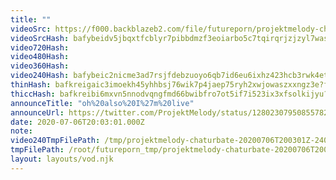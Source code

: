 ```yaml
---
title: ""
videoSrc: https://f000.backblazeb2.com/file/futureporn/projektmelody-chaturbate-20200706T200301Z.mp4
videoSrcHash: bafybeidv5jbqxtfcblyr7pibbdmzf3eoiarbo5c7tqirqrjzjzyl7was5y?filename=projektmelody-chaturbate-2020-07-06.mp4
video720Hash: 
video480Hash: 
video360Hash: 
video240Hash: bafybeic2nicme3ad7rsjfdebzuoyo6qb7id6eu6ixhz423hcb3rwk4et34?filename=projektmelody-chaturbate-20200706T200301Z-240p.mp4
thinHash: bafkreigaic3imoekh45yhhbsj76wik7p4jaep75ryh2xwjowaszxxngz3e?filename=20200706T200301Z_thin.jpg
thiccHash: bafkreibi6mxvn5nnodvqngfmd66bwibfro7ot5if7i523ix3xfsolkijyu?filename=20200706T200301Z_thicc.jpg
announceTitle: "oh%20also%20I%27m%20live"
announceUrl: https://twitter.com/ProjektMelody/status/1280230795085578247
date: 2020-07-06T20:03:01.000Z
note: 
video240TmpFilePath: /tmp/projektmelody-chaturbate-20200706T200301Z-240p.mp4
tmpFilePath: /root/futureporn_tmp/projektmelody-chaturbate-20200706T200301Z.mp4
layout: layouts/vod.njk
---
```

